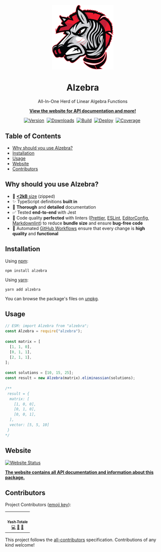<p align="center">
    <img src="https://raw.githubusercontent.com/YashTotale/alzebra/master/static/icon.png" alt="Alzebra" width="200"></img>
</p>
<h1 align="center">Alzebra</h1>
<p align="center">All-In-One Herd of Linear Algebra Functions</p>
<p align="center"><strong><a href="https://alzebra.yashtotale.dev/">View the website for API documentation and more!</a></strong></p>
<p align="center">
<a href="https://www.npmjs.com/package/alzebra"><img src="https://img.shields.io/npm/v/alzebra?logo=npm&logoColor=FFFFFF&labelColor=000000&label=Version&style=flat-square" alt="Version"/></a>&nbsp;
<a href="https://www.npmjs.com/package/alzebra"><img src="https://img.shields.io/npm/dt/alzebra?logo=npm&logoColor=FFFFFF&labelColor=000000&label=Downloads&style=flat-square" alt="Downloads"/></a>&nbsp;
<a href="https://github.com/YashTotale/alzebra/actions/workflows/integrate.yml"><img src="https://img.shields.io/github/actions/workflow/status/YashTotale/alzebra/integrate.yml?branch=master&logo=github&logoColor=FFFFFF&labelColor=000000&label=Build&style=flat-square" alt="Build"/></a>&nbsp;
<a href="https://github.com/YashTotale/alzebra/actions/workflows/deploy.yml"><img src="https://img.shields.io/github/actions/workflow/status/YashTotale/alzebra/deploy.yml?logo=github&logoColor=FFFFFF&labelColor=000000&label=Deploy&style=flat-square" alt="Deploy"/></a>&nbsp;
<a href="https://codecov.io/gh/YashTotale/alzebra/"><img src="https://img.shields.io/codecov/c/github/YashTotale/alzebra?style=flat-square&label=Coverage&logo=Codecov&logoColor=FFFFFF&labelColor=000000" alt="Coverage"/></a>&nbsp;
</p>

## Table of Contents

- [Why should you use Alzebra?](#why-should-you-use-alzebra)
- [Installation](#installation)
- [Usage](#usage)
- [Website](#website)
- [Contributors](#contributors)

## Why should you use Alzebra?

- 🚀 [**<2kB** size](https://bundlephobia.com/package/alzebra) (zipped)
- ✨ TypeScript definitions **built in**
- 📖 **Thorough** and **detailed** documentation
- ✅ Tested **end-to-end** with Jest
- 🌟 Code quality **perfected** with linters ([Prettier](https://prettier.io/), [ESLint](https://eslint.org/), [EditorConfig](https://editorconfig.org/), [Markdownlint](https://github.com/DavidAnson/markdownlint)) to reduce **bundle size** and ensure **bug-free code**
- 💫 Automated [GitHub Workflows](https://github.com/YashTotale/alzebra/actions) ensure that every change is **high quality** and **functional**

## Installation

Using [npm](https://www.npmjs.com):

```shell
npm install alzebra
```

Using [yarn](https://yarnpkg.com/):

```shell
yarn add alzebra
```

You can browse the package's files on [unpkg](https://unpkg.com/browse/alzebra/).

## Usage

```javascript
// ESM: import Alzebra from "alzebra";
const Alzebra = require("alzebra");

const matrix = [
  [1, 1, 0],
  [0, 1, 1],
  [2, 1, 1],
];

const solutions = [10, 15, 25];
const result = new Alzebra(matrix).eliminassian(solutions);

/**
 result = {
  matrix: [
    [1, 0, 0],
    [0, 1, 0],
    [0, 0, 1],
  ],
  vector: [5, 5, 10]
 }
*/
```

## Website

[![Website Status](https://img.shields.io/website?url=https%3A%2F%2Falzebra.yashtotale.dev%2F&style=flat-square&logo=github)](https://alzebra.yashtotale.dev/)

**[The website contains all API documentation and information about this package.](https://alzebra.yashtotale.dev/)**

## Contributors

Project Contributors ([emoji key](https://allcontributors.org/docs/en/emoji-key)):

<!-- ALL-CONTRIBUTORS-LIST:START - Do not remove or modify this section -->
<!-- prettier-ignore-start -->
<!-- markdownlint-disable -->
<table>
  <tbody>
    <tr>
      <td align="center"><a href="https://github.com/YashTotale"><img src="https://avatars.githubusercontent.com/u/30784592?v=4?s=100" width="100px;" alt=""/><br /><sub><b>Yash Totale</b></sub></a><br /><a href="https://github.com/YashTotale/alzebra/commits?author=YashTotale" title="Code">💻</a> <a href="#ideas-YashTotale" title="Ideas, Planning, & Feedback">🤔</a> <a href="https://github.com/YashTotale/alzebra/commits?author=YashTotale" title="Documentation">📖</a></td>
    </tr>
  </tbody>
</table>

<!-- markdownlint-restore -->
<!-- prettier-ignore-end -->

<!-- ALL-CONTRIBUTORS-LIST:END -->

This project follows the [all-contributors](https://github.com/all-contributors/all-contributors) specification. Contributions of any kind welcome!
